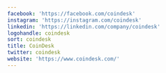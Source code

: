 ```yaml
---
facebook: 'https://facebook.com/coindesk'
instagram: 'https://instagram.com/coindesk'
linkedin: 'https://linkedin.com/company/coindesk'
logohandle: coindesk
sort: coindesk
title: CoinDesk
twitter: coindesk
website: 'https://www.coindesk.com/'
---
```

